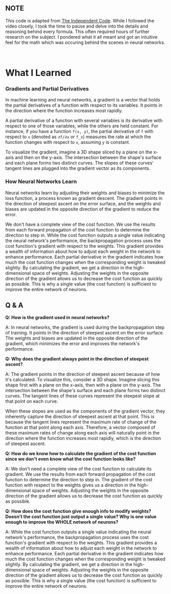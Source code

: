 ## NOTE 
This code is adapted from [The Independent Code](https://www.youtube.com/watch?v=pauPCy_s0Ok). While I followed the video closely, I took the time to pause and delve into the details and reasoning behind every formula. This often required hours of further research on the subject. I pondered what it all meant and got an intuitive feel for the math which was occuring behind the scenes in neural networks.

<br />


# What I Learned

### Gradients and Partial Derivatives

In machine learning and neural networks, a gradient is a vector that holds the partial derivatives of a function with respect to its variables. It points in the direction where the function increases most rapidly.

A partial derivative of a function with several variables is its derivative with respect to one of those variables, while the others are held constant. For instance, if you have a function `f(x, y)`, the partial derivative of `f` with respect to `x` (denoted as `∂f/∂x` or `f_x`) measures the rate at which the function changes with respect to `x`, assuming `y` is constant.

To visualize the gradient, imagine a 3D shape sliced by a plane on the x-axis and then on the y-axis. The intersection between the shape's surface and each plane forms two distinct curves. The slopes of these curves' tangent lines are plugged into the gradient vector as its components.

### How Neural Networks Learn

Neural networks learn by adjusting their weights and biases to minimize the loss function, a process known as gradient descent. The gradient points in the direction of steepest ascent on the error surface, and the weights and biases are updated in the opposite direction of the gradient to reduce the error.

We don't have a complete view of the cost function. We use the results from each forward propagation of the cost function to determine the direction to step in. While the cost function outputs a single value indicating the neural network's performance, the backpropagation process uses the cost function's gradient with respect to the weights. This gradient provides a wealth of information about how to adjust each weight in the network to enhance performance. Each partial derivative in the gradient indicates how much the cost function changes when the corresponding weight is tweaked slightly. By calculating the gradient, we get a direction in the high-dimensional space of weights. Adjusting the weights in the opposite direction of the gradient allows us to decrease the cost function as quickly as possible. This is why a single value (the cost function) is sufficient to improve the entire network of neurons.

## Q & A

**Q: How is the gradient used in neural networks?**

A: In neural networks, the gradient is used during the backpropagation step of training. It points in the direction of steepest ascent on the error surface. The weights and biases are updated in the opposite direction of the gradient, which minimizes the error and improves the network's performance.

**Q: Why does the gradient always point in the direction of steepest ascent?**

A: The gradient points in the direction of steepest ascent because of how it's calculated. To visualize this, consider a 3D shape. Imagine slicing this shape first with a plane on the x-axis, then with a plane on the y-axis. The intersection between the shape's surface and each plane forms two distinct curves. The tangent lines of these curves represent the steepest slope at that point on each curve. 

When these slopes are used as the components of the gradient vector, they inherently capture the direction of steepest ascent at that point. This is because the tangent lines represent the maximum rate of change of the function at that point along each axis. Therefore, a vector composed of these maximum rates of change along each axis will naturally point in the direction where the function increases most rapidly, which is the direction of steepest ascent.

**Q: How do we know how to calculate the gradient of the cost function since we don't even know what the cost function looks like?**

A: We don't need a complete view of the cost function to calculate its gradient. We use the results from each forward propagation of the cost function to determine the direction to step in. The gradient of the cost function with respect to the weights gives us a direction in the high-dimensional space of weights. Adjusting the weights in the opposite direction of the gradient allows us to decrease the cost function as quickly as possible.

**Q: How does the cost function give enough info to modify weights? Doesn't the cost function just output a single value? Why is one value enough to improve the WHOLE network of neurons?**

A: While the cost function outputs a single value indicating the neural network's performance, the backpropagation process uses the cost function's gradient with respect to the weights. This gradient provides a wealth of information about how to adjust each weight in the network to enhance performance. Each partial derivative in the gradient indicates how much the cost function changes when the corresponding weight is tweaked slightly. By calculating the gradient, we get a direction in the high-dimensional space of weights. Adjusting the weights in the opposite direction of the gradient allows us to decrease the cost function as quickly as possible. This is why a single value (the cost function) is sufficient to improve the entire network of neurons.
